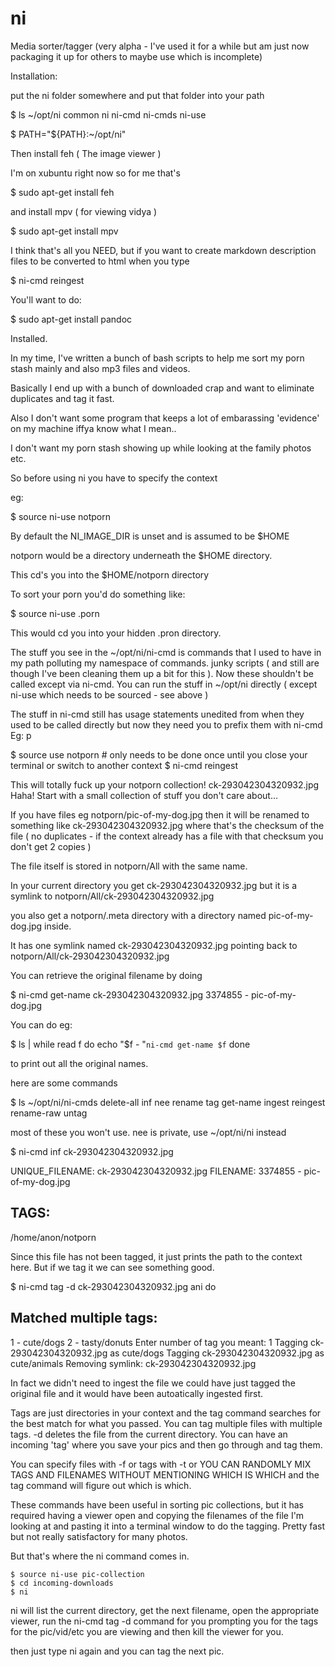# ni
Media sorter/tagger (very alpha - I've used it for a while but am just now packaging it up for others to maybe use which is incomplete)


Installation:

put the ni folder somewhere and put that folder into your path


$ ls ~/opt/ni
common  ni  ni-cmd  ni-cmds  ni-use

$ PATH="${PATH}:~/opt/ni"


Then install feh ( The image viewer )

I'm on xubuntu right now so for me that's

  $ sudo apt-get install feh

and install mpv ( for viewing vidya )

  $ sudo apt-get install mpv
 
I think that's all you NEED, but if you want to create markdown description files to be converted to html when you type 

  $ ni-cmd reingest 

You'll want to do:

  $ sudo apt-get install pandoc
 
Installed.



In my time, I've written a bunch of bash scripts to help me sort my porn stash mainly and also mp3 files and videos.

Basically I end up with a bunch of downloaded crap and want to eliminate duplicates and tag it fast.

Also I don't want some program that keeps a lot of embarassing 'evidence' on my machine iffya know what I mean..

I don't want my porn stash showing up while looking at the family photos etc.  

So before using ni you have to specify the context

eg:  

  $ source ni-use notporn
  
By default the NI_IMAGE_DIR is unset and is assumed to be $HOME

notporn would be a directory underneath the $HOME directory.

This cd's you into the $HOME/notporn directory

To sort your porn you'd do something like:

  $ source ni-use .porn
  
This would cd you into your hidden .pron directory.


The stuff you see in the ~/opt/ni/ni-cmd is commands that I used to have in my path polluting my namespace of commands. 
junky scripts ( and still are though I've been cleaning them up a bit for this ).  Now these shouldn't be called except via
ni-cmd.  You can run the stuff in ~/opt/ni directly ( except ni-use which needs to be sourced - see above )

The stuff in ni-cmd still has usage statements unedited from when they used to be called directly but now they need 
you to prefix them with ni-cmd Eg: p

 $ source use notporn # only needs to be done once until you close your terminal or switch to another context
 $ ni-cmd reingest
 
This will totally fuck up your notporn collection!
ck-293042304320932.jpg
Haha!  Start with a small collection of stuff you don't care about...

If you have files eg notporn/pic-of-my-dog.jpg then it will be renamed to something like ck-293042304320932.jpg where that's the 
checksum of the file ( no duplicates - if the context already has a file with that checksum you don't get 2 copies )

The file itself is stored in notporn/All with the same name.

In your current directory you get ck-293042304320932.jpg but it is a symlink to notporn/All/ck-293042304320932.jpg

you also get a notporn/.meta directory with a directory named pic-of-my-dog.jpg inside.

It has one symlink named  ck-293042304320932.jpg pointing back to notporn/All/ck-293042304320932.jpg

You can retrieve the original filename by doing 
 
  $ ni-cmd get-name ck-293042304320932.jpg
  3374855 - pic-of-my-dog.jpg
  
  You can do eg:
  
  $ ls | while read f
  do
    echo "$f - "`ni-cmd get-name $f`
  done
  
  to print out all the original names.  
  
  here are some commands 
 
  $ ls ~/opt/ni/ni-cmds
delete-all  inf     nee       rename      tag
get-name    ingest  reingest  rename-raw  untag

 most of these you won't use.  nee is private, use ~/opt/ni/ni instead
 
  $ ni-cmd inf ck-293042304320932.jpg
  
UNIQUE_FILENAME: ck-293042304320932.jpg
FILENAME: 3374855 - pic-of-my-dog.jpg

TAGS:
----------------------------
/home/anon/notporn

Since this file has not been tagged, it just prints the path to the context here.  But if we tag it we can see something good.

  $ ni-cmd tag -d ck-293042304320932.jpg ani do 
  

  Matched multiple tags:
  ----------------------
  1 - cute/dogs
  2 - tasty/donuts
  Enter number of tag you meant: 1
  <spewtum outlining what was done>
  Tagging ck-293042304320932.jpg as cute/dogs
  Tagging ck-293042304320932.jpg as cute/animals
  Removing symlink: ck-293042304320932.jpg 
  
  
  In fact we didn't need to ingest the file we could have just tagged the original file and it would have been autoatically ingested first.
  
  Tags are just directories in your context and the tag command searches for the best match for what you passed. You can tag multiple files with multiple tags.  -d deletes the file from the current directory.  You can have an incoming 'tag' where you save your pics and then go through and tag them.
  
  You can specify files with -f or tags with -t or YOU CAN RANDOMLY MIX TAGS AND FILENAMES WITHOUT MENTIONING WHICH IS WHICH and the tag command will figure out which is which.
  
  These commands have been useful in sorting pic collections, but it has required having a viewer open and copying the filenames of the file I'm looking at and pasting it into a terminal window to do the tagging.  Pretty fast but not really satisfactory for many photos.
  
  But that's where the ni command comes in.
  
    $ source ni-use pic-collection
    $ cd incoming-downloads
    $ ni
    
  ni will list the current directory, get the next filename, open the appropriate viewer, run the ni-cmd tag -d command for you prompting you for the tags for the pic/vid/etc you are viewing and then kill the viewer for you.
  
  then just type ni again and you can tag the next pic.
  
 
  
  
  
  
  


  
 
